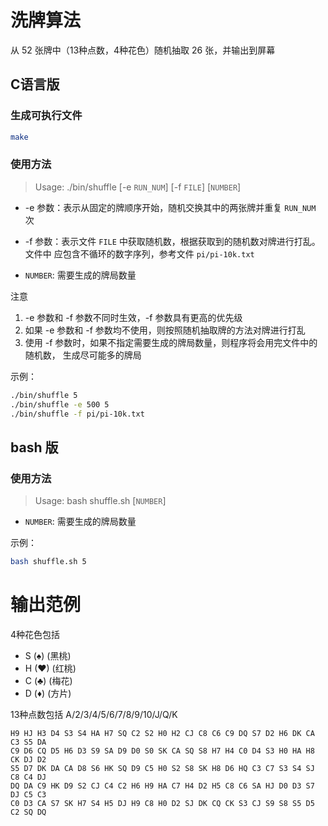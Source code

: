 # 洗牌算法

从 52 张牌中（13种点数，4种花色）随机抽取 26 张，并输出到屏幕

## C语言版

### 生成可执行文件

```bash
make
```

### 使用方法

> Usage: ./bin/shuffle [-e `RUN_NUM`] [-f `FILE`] [`NUMBER`]

* -e 参数：表示从固定的牌顺序开始，随机交换其中的两张牌并重复 `RUN_NUM` 次

* -f 参数：表示文件 `FILE` 中获取随机数，根据获取到的随机数对牌进行打乱。文件中
  应包含不循环的数字序列，参考文件 `pi/pi-10k.txt`

* `NUMBER`: 需要生成的牌局数量

注意
1. -e 参数和 -f 参数不同时生效，-f 参数具有更高的优先级
2. 如果 -e 参数和 -f 参数均不使用，则按照随机抽取牌的方法对牌进行打乱
3. 使用 -f 参数时，如果不指定需要生成的牌局数量，则程序将会用完文件中的随机数，
   生成尽可能多的牌局

示例：
```bash
./bin/shuffle 5
./bin/shuffle -e 500 5
./bin/shuffle -f pi/pi-10k.txt
```

## bash 版

### 使用方法

> Usage: bash shuffle.sh [`NUMBER`]

* `NUMBER`: 需要生成的牌局数量

示例：
```bash
bash shuffle.sh 5
```

# 输出范例

4种花色包括
* S (♠) (黑桃)
* H (♥) (红桃)
* C (♣) (梅花)
* D (♦) (方片)

13种点数包括 A/2/3/4/5/6/7/8/9/10/J/Q/K

```
H9 HJ H3 D4 S3 S4 HA H7 SQ C2 S2 H0 H2 CJ C8 C6 C9 DQ S7 D2 H6 DK CA C3 S5 DA
C9 D6 CQ D5 H6 D3 S9 SA D9 D0 S0 SK CA SQ S8 H7 H4 C0 D4 S3 H0 HA H8 CK DJ D2
S5 D7 DK DA CA D8 S6 HK SQ D9 C5 H0 S2 S8 SK H8 D6 HQ C3 C7 S3 S4 SJ C8 C4 DJ
DQ DA C9 HK D9 S2 CJ C4 C2 H6 H9 HA C7 H4 D2 H5 C8 C6 SA HJ D0 D3 S7 DJ C5 C3
C0 D3 CA S7 SK H7 S4 H5 DJ H9 C8 H0 D2 SJ DK CQ CK S3 CJ S9 S8 S5 D5 C2 SQ DQ
```
